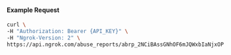 
#### Example Request
```bash
curl \
-H "Authorization: Bearer {API_KEY}" \
-H "Ngrok-Version: 2" \
https://api.ngrok.com/abuse_reports/abrp_2NCiBAssGNhOF6mJQWxbIaNjxOP
